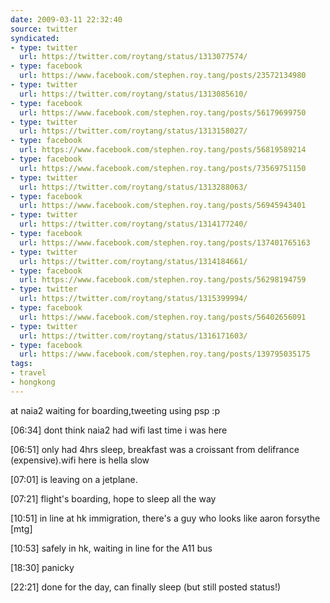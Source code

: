 ```yaml
---
date: 2009-03-11 22:32:40
source: twitter
syndicated:
- type: twitter
  url: https://twitter.com/roytang/status/1313077574/
- type: facebook
  url: https://www.facebook.com/stephen.roy.tang/posts/23572134980
- type: twitter
  url: https://twitter.com/roytang/status/1313085610/
- type: facebook
  url: https://www.facebook.com/stephen.roy.tang/posts/56179699750
- type: twitter
  url: https://twitter.com/roytang/status/1313158027/
- type: facebook
  url: https://www.facebook.com/stephen.roy.tang/posts/56819589214
- type: facebook
  url: https://www.facebook.com/stephen.roy.tang/posts/73569751150
- type: twitter
  url: https://twitter.com/roytang/status/1313288063/
- type: facebook
  url: https://www.facebook.com/stephen.roy.tang/posts/56945943401
- type: twitter
  url: https://twitter.com/roytang/status/1314177240/
- type: facebook
  url: https://www.facebook.com/stephen.roy.tang/posts/137401765163
- type: twitter
  url: https://twitter.com/roytang/status/1314184661/
- type: facebook
  url: https://www.facebook.com/stephen.roy.tang/posts/56298194759
- type: twitter
  url: https://twitter.com/roytang/status/1315399994/
- type: facebook
  url: https://www.facebook.com/stephen.roy.tang/posts/56402656091
- type: twitter
  url: https://twitter.com/roytang/status/1316171603/
- type: facebook
  url: https://www.facebook.com/stephen.roy.tang/posts/139795035175
tags:
- travel
- hongkong
---
```


at naia2 waiting for boarding,tweeting using psp :p

[06:34] dont think naia2 had wifi last time i was here

[06:51] only had 4hrs sleep, breakfast was a croissant from delifrance (expensive).wifi here is hella slow

[07:01] is leaving on a jetplane.

[07:21] flight's boarding, hope to sleep all the way

[10:51] in line at hk immigration, there's a guy who looks like aaron forsythe [mtg]

[10:53] safely in hk, waiting in line for the A11 bus

[18:30] panicky

[22:21] done for the day, can finally sleep (but still posted status!)